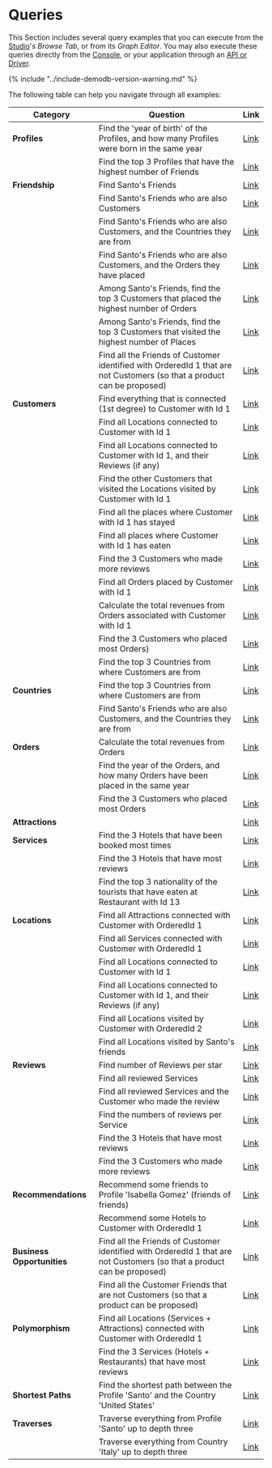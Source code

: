 
# Queries

This Section includes several query examples that you can execute from the [Studio](../../../studio/README.md)'s _Browse Tab_, or from its _Graph Editor_. You may also execute these queries directly from the [Console](../../../console/README.md), or your application through an [API or Driver](../../../apis-and-drivers/README.md).  

{% include "../include-demodb-version-warning.md" %}

The following table can help you navigate through all examples:

|Category                    | Question                                                                                                                | Link
|----------------------------|-------------------------------------------------------------------------------------------------------------------------|--------------------------------------------------------------|
| **Profiles**               | Find the 'year of birth' of the Profiles, and how many Profiles were born in the same year                              | [Link](DemoDB-Queries-Profiles.md#example-1)                 |
|                            | Find the top 3 Profiles that have the highest number of Friends                                                         | [Link](DemoDB-Queries-Profiles.md#example-2)                 |
| **Friendship**             | Find Santo's Friends                                                                                                    | [Link](DemoDB-Queries-Friendship.md#example-1)               |
|                            | Find Santo's Friends who are also Customers                                                                             | [Link](DemoDB-Queries-Friendship.md#example-2)               |
|                            | Find Santo's Friends who are also Customers, and the Countries they are from                                            | [Link](DemoDB-Queries-Friendship.md#example-3)               |
|                            | Find Santo's Friends who are also Customers, and the Orders they have placed                                            | [Link](DemoDB-Queries-Friendship.md#example-4)               |
|                            | Among Santo's Friends, find the top 3 Customers that placed the highest number of Orders                                | [Link](DemoDB-Queries-Friendship.md#example-5)               |
|                            | Among Santo's Friends, find the top 3 Customers that visited the highest number of Places                               | [Link](DemoDB-Queries-Friendship.md#example-6)               |
|                            | Find all the Friends of Customer identified with OrderedId 1 that are not Customers (so that a product can be proposed) | [Link](DemoDB-Queries-Friendship.md#example-7)               |
| **Customers**              | Find everything that is connected (1st degree) to Customer with Id 1                                                    | [Link](DemoDB-Queries-Customers.md#example-1)                |
|                            | Find all Locations connected to Customer with Id 1                                                                      | [Link](DemoDB-Queries-Customers.md#example-2)                |
|                            | Find all Locations connected to Customer with Id 1, and their Reviews (if any)                                          | [Link](DemoDB-Queries-Customers.md#example-3)                |
|                            | Find the other Customers that visited the Locations visited by Customer with Id 1                                       | [Link](DemoDB-Queries-Customers.md#example-4)                |
|                            | Find all the places where Customer with Id 1 has stayed                                                                 | [Link](DemoDB-Queries-Customers.md#example-5)                |
|                            | Find all places where Customer with Id 1 has eaten                                                                      | [Link](DemoDB-Queries-Customers.md#example-6)                |
|                            | Find the 3 Customers who made more reviews                                                                              | [Link](DemoDB-Queries-Customers.md#example-7)                |
|                            | Find all Orders placed by Customer with Id 1                                                                            | [Link](DemoDB-Queries-Customers.md#example-8)                |
|                            | Calculate the total revenues from Orders associated with Customer with Id 1                                             | [Link](DemoDB-Queries-Customers.md#example-9)                |
|                            | Find the 3 Customers who placed most Orders}                                                                            | [Link](DemoDB-Queries-Customers.md#example-10)               |
|                            | Find the top 3 Countries from where Customers are from                                                                  | [Link](DemoDB-Queries-Customers.md#example-11)               |               
| **Countries**              | Find the top 3 Countries from where Customers are from                                                                  | [Link](DemoDB-Queries-Countries.md#example-1)                |
|                            | Find Santo's Friends who are also Customers, and the Countries they are from                                            | [Link](DemoDB-Queries-Countries.md#example-2)                |               
| **Orders**                 | Calculate the total revenues from Orders                                                                                | [Link](DemoDB-Queries-Orders.md#example-1)                   |
|                            | Find the year of the Orders, and how many Orders have been placed in the same year                                      | [Link](DemoDB-Queries-Orders.md#example-2)                   |
|                            | Find the 3 Customers who placed most Orders                                                                             | [Link](DemoDB-Queries-Orders.md#example-3)                   |
| **Attractions**            |                                                                                                                         | [Link](DemoDB-Queries-Attractions.md)              |
| **Services**               | Find the 3 Hotels that have been booked most times                                                                      | [Link](DemoDB-Queries-Services.md#example-1)                 |
|                            | Find the 3 Hotels that have most reviews                                                                                | [Link](DemoDB-Queries-Services.md#example-2)                 |
|                            | Find the top 3 nationality of the tourists that have eaten at Restaurant with Id 13                                     | [Link](DemoDB-Queries-Services.md#example-3)                 |
| **Locations**              | Find all Attractions connected with Customer with OrderedId 1                                                           | [Link](DemoDB-Queries-Locations.md#example-1)                |
|                            | Find all Services connected with Customer with OrderedId 1                                                              | [Link](DemoDB-Queries-Locations.md#example-2)                |
|                            | Find all Locations connected to Customer with Id 1                                                                      | [Link](DemoDB-Queries-Locations.md#example-3)                |
|                            | Find all Locations connected to Customer with Id 1, and their Reviews (if any)                                          | [Link](DemoDB-Queries-Locations.md#example-4)                |
|                            | Find all Locations visited by Customer with OrderedId 2                                                                 | [Link](DemoDB-Queries-Locations.md#example-5)                |
|                            | Find all Locations visited by Santo's friends                                                                           | [Link](DemoDB-Queries-Locations.md#example-6)                |
| **Reviews**                | Find number of Reviews per star                                                                                         | [Link](DemoDB-Queries-Reviews.md#example-1)                  |
|                            | Find all reviewed Services                                                                                              | [Link](DemoDB-Queries-Reviews.md#example-2)                  |
|                            | Find all reviewed Services and the Customer who made the review                                                         | [Link](DemoDB-Queries-Reviews.md#example-3)                  |
|                            | Find the numbers of reviews per Service                                                                                 | [Link](DemoDB-Queries-Reviews.md#example-4)                  | 
|                            | Find the 3 Hotels that have most reviews                                                                                | [Link](DemoDB-Queries-Reviews.md#example-5)                  |
|                            | Find the 3 Customers who made more reviews                                                                              | [Link](DemoDB-Queries-Reviews.md#example-6)                  |
| **Recommendations**        | Recommend some friends to Profile 'Isabella Gomez' (friends of friends)                                                 | [Link](DemoDB-Queries-Recommendations.md#example-1)          |
|                            | Recommend some Hotels to Customer with OrderedId 1                                                                      | [Link](DemoDB-Queries-Recommendations.md#example-2)          |
| **Business Opportunities** | Find all the Friends of Customer identified with OrderedId 1 that are not Customers (so that a product can be proposed) | [Link](DemoDB-Queries-Business-Opportunities.md#example-1)   |
|                            | Find all the Customer Friends that are not Customers (so that a product can be proposed)                                | [Link](DemoDB-Queries-Business-Opportunities.md#example-2)   |
| **Polymorphism**           | Find all Locations (Services + Attractions) connected with Customer with OrderedId 1                                    | [Link](DemoDB-Queries-Polymorphism.md#example-1)             |
|                            | Find the 3 Services (Hotels + Restaurants) that have most reviews                                                       | [Link](DemoDB-Queries-Polymorphism.md#example-2)             |
| **Shortest Paths**         | Find the shortest path between the Profile 'Santo' and the Country 'United States'                                      | [Link](DemoDB-Queries-Shortest-Paths.md#example-1)           |
| **Traverses**              | Traverse everything from Profile 'Santo' up to depth three                                                              | [Link](DemoDB-Queries-Traverses.md#example-1)                |
|                            | Traverse everything from Country 'Italy' up to depth three                                                              | [Link](DemoDB-Queries-Traverses.md#example-2)                |
